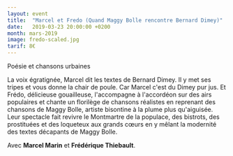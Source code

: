 ```yaml
---
layout: event
title:  "Marcel et Fredo (Quand Maggy Bolle rencontre Bernard Dimey)"
date:   2019-03-23 20:00:00 +0200
month: mars-2019
image: fredo-scaled.jpg
tarif: 8€
---
```


Poésie et chansons urbaines

La voix égratignée, Marcel dit les textes de Bernard Dimey. Il y met ses tripes et vous donne la chair de poule. Car Marcel c'est du Dimey pur jus. Et Frédo, délicieuse gouailleuse, l'accompagne à l'accordéon sur des airs populaires et chante un florilège de chansons réalistes en reprenant des chansons de Maggy Bolle, artiste bisontine à la plume plus qu'aiguisée. Leur spectacle fait revivre le Montmartre de la populace, des bistrots, des prostituées et des loqueteux aux grands cœurs en y mêlant la modernité des textes décapants de Maggy Bolle.

Avec **Marcel Marin** et **Frédérique Thiebault**.
